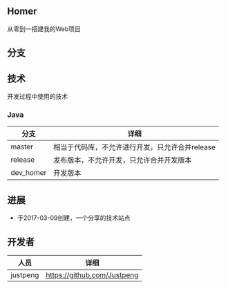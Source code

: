 ## Homer

从零到一搭建我的Web项目

## 分支



## 技术

开发过程中使用的技术

### Java

分支|详细
---|---
master|相当于代码库，不允许进行开发，只允许合并release
release|发布版本，不允许开发，只允许合并开发版本
dev_homer|开发版本


## 进展

- 于2017-03-09创建，一个分享的技术站点


## 开发者

人员|详细
---|---
justpeng|https://github.com/Justpeng